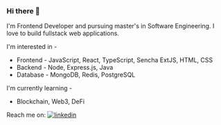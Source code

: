 ### Hi there 👋

I'm Frontend Developer and pursuing master's in Software Engineering.
I love to build fullstack web applications. 

I'm interested in -
- Frontend - JavaScript, React, TypeScript, Sencha ExtJS, HTML, CSS
- Backend - Node, Express.js, Java
- Database - MongoDB, Redis, PostgreSQL

I'm currently learning -
- Blockchain, Web3, DeFi

Reach me on: 
[![linkedin](https://img.shields.io/badge/linkedin-0A66C2?style=for-the-badge&logo=linkedin&logoColor=white)](https://www.linkedin.com/in/mohit-yeware-a47684164/)
